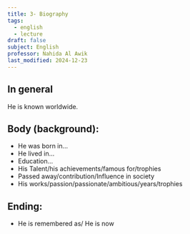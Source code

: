 ```yaml
---
title: 3- Biography
tags:
  - english
  - lecture
draft: false
subject: English
professor: Nahida Al Awik
last_modified: 2024-12-23
---
```

## In general  
He is known worldwide.  

## Body (background):  
- He was born in...  
- He lived in...  
- Education...  
- His Talent/his achievements/famous for/trophies  
- Passed away/contribution/Influence in society  
- His works/passion/passionate/ambitious/years/trophies  

## Ending:  
- He is remembered as/ He is now  

